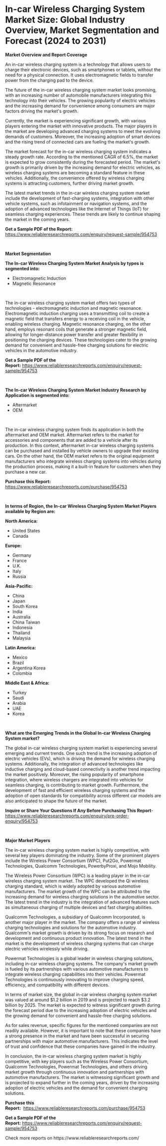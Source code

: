 <p><h1>In-car Wireless Charging System Market Size: Global Industry Overview, Market Segmentation and Forecast (2024 to 2031)</h1></p><p><strong>Market Overview and Report Coverage</strong></p>
<p><p>An in-car wireless charging system is a technology that allows users to charge their electronic devices, such as smartphones or tablets, without the need for a physical connection. It uses electromagnetic fields to transfer power from the charging pad to the device.</p><p>The future of the in-car wireless charging system market looks promising, with an increasing number of automobile manufacturers integrating this technology into their vehicles. The growing popularity of electric vehicles and the increasing demand for convenience among consumers are major factors driving the market's growth.</p><p>Currently, the market is experiencing significant growth, with various players entering the market with innovative products. The major players in the market are developing advanced charging systems to meet the evolving demands of customers. Moreover, the increasing adoption of smart devices and the rising trend of connected cars are fueling the market's growth.</p><p>The market forecast for the in-car wireless charging system indicates a steady growth rate. According to the mentioned CAGR of 6.5%, the market is expected to grow consistently during the forecasted period. The market's growth is primarily driven by the increasing demand for electric vehicles, as wireless charging systems are becoming a standard feature in these vehicles. Additionally, the convenience offered by wireless charging systems is attracting customers, further driving market growth.</p><p>The latest market trends in the in-car wireless charging system market include the development of fast-charging systems, integration with other vehicle systems, such as infotainment or navigation systems, and the adoption of advanced technologies like the Internet of Things (IoT) for seamless charging experiences. These trends are likely to continue shaping the market in the coming years.</p></p>
<p><strong>Get a Sample PDF of the Report:</strong> <a href="https://www.reliableresearchreports.com/enquiry/request-sample/954753">https://www.reliableresearchreports.com/enquiry/request-sample/954753</a></p>
<p>&nbsp;</p>
<p><strong>Market Segmentation</strong></p>
<p><strong>The In-car Wireless Charging System Market Analysis by types is segmented into:</strong></p>
<p><ul><li>Electromagnetic Induction</li><li>Magnetic Resonance</li></ul></p>
<p>&nbsp;</p>
<p><p>The in-car wireless charging system market offers two types of technologies - electromagnetic induction and magnetic resonance. Electromagnetic induction charging uses a transmitting coil to create a magnetic field that transfers energy to a receiving coil in the vehicle, enabling wireless charging. Magnetic resonance charging, on the other hand, employs resonant coils that generate a stronger magnetic field, allowing for longer-distance power transfer and greater flexibility in positioning the charging devices. These technologies cater to the growing demand for convenient and hassle-free charging solutions for electric vehicles in the automotive industry.</p></p>
<p><strong>Get a Sample PDF of the Report:</strong>&nbsp;<a href="https://www.reliableresearchreports.com/enquiry/request-sample/954753">https://www.reliableresearchreports.com/enquiry/request-sample/954753</a></p>
<p>&nbsp;</p>
<p><strong>The In-car Wireless Charging System Market Industry Research by Application is segmented into:</strong></p>
<p><ul><li>Aftermarket</li><li>OEM</li></ul></p>
<p>&nbsp;</p>
<p><p>The in-car wireless charging system finds its application in both the aftermarket and OEM market. Aftermarket refers to the market for accessories and components that are added to a vehicle after its production. In this context, aftermarket in-car wireless charging systems can be purchased and installed by vehicle owners to upgrade their existing cars. On the other hand, the OEM market refers to the original equipment manufacturers who integrate wireless charging systems into vehicles during the production process, making it a built-in feature for customers when they purchase a new car.</p></p>
<p><strong>Purchase this Report:</strong>&nbsp; <a href="https://www.reliableresearchreports.com/purchase/954753">https://www.reliableresearchreports.com/purchase/954753</a></p>
<p>&nbsp;</p>
<p><strong>In terms of Region, the In-car Wireless Charging System Market Players available by Region are:</strong></p>
<p>
    <p> <strong> North America: </strong>
        <ul>
            <li>United States</li>
            <li>Canada</li>
        </ul>
        </p> 
    <p> <strong> Europe: </strong>
        <ul>
            <li>Germany</li>
            <li>France</li>
            <li>U.K.</li>
            <li>Italy</li>
            <li>Russia</li>
        </ul>
        </p> 
    <p> <strong> Asia-Pacific: </strong>
        <ul>
            <li>China</li>
            <li>Japan</li>
            <li>South Korea</li>
            <li>India</li>
            <li>Australia</li>
            <li>China Taiwan</li>
            <li>Indonesia</li>
            <li>Thailand</li>
            <li>Malaysia</li>
        </ul>
        </p> 
    <p> <strong> Latin America: </strong>
        <ul>
            <li>Mexico</li>
            <li>Brazil</li>
            <li>Argentina Korea</li>
            <li>Colombia</li>
        </ul>
        </p> 
    <p> <strong> Middle East & Africa: </strong>
        <ul>
            <li>Turkey</li>
            <li>Saudi</li>
            <li>Arabia</li>
            <li>UAE</li>
            <li>Korea</li>
        </ul>
    </p>
    </p>
<p>&nbsp;</p>
<p><strong>What are the Emerging Trends in the Global In-car Wireless Charging System market?</strong></p>
<p><p>The global in-car wireless charging system market is experiencing several emerging and current trends. One such trend is the increasing adoption of electric vehicles (EVs), which is driving the demand for wireless charging systems. Additionally, the integration of advanced technologies like inductive charging and cloud-based connectivity is another trend impacting the market positively. Moreover, the rising popularity of smartphone integration, where wireless chargers are integrated into vehicles for seamless charging, is contributing to market growth. Furthermore, the development of fast and efficient wireless charging systems and the adoption of open standards for compatibility across different car models are also anticipated to shape the future of the market.</p></p>
<p><strong>Inquire or Share Your Questions If Any Before Purchasing This Report</strong>- <a href="https://www.reliableresearchreports.com/enquiry/pre-order-enquiry/954753">https://www.reliableresearchreports.com/enquiry/pre-order-enquiry/954753</a></p>
<p>&nbsp;</p>
<p><strong>Major Market Players</strong></p>
<p><p>The in-car wireless charging system market is highly competitive, with several key players dominating the industry. Some of the prominent players include the Wireless Power Consortium (WPC), Put2Go, Powermat Technologies, Qualcomm Technologies, PowerbyProxi, and Mojo Mobility.</p><p>The Wireless Power Consortium (WPC) is a leading player in the in-car wireless charging system market. The WPC developed the Qi wireless charging standard, which is widely adopted by various automotive manufacturers. The market growth of the WPC can be attributed to the increasing demand for wireless charging solutions in the automotive sector. The latest trend in the industry is the integration of advanced features such as simultaneous charging of multiple devices and fast charging abilities.</p><p>Qualcomm Technologies, a subsidiary of Qualcomm Incorporated, is another major player in the market. The company offers a range of wireless charging technologies and solutions for the automotive industry. Qualcomm's market growth is driven by its strong focus on research and development and continuous product innovation. The latest trend in the market is the development of wireless charging systems that can charge electric vehicles wirelessly while driving.</p><p>Powermat Technologies is a global leader in wireless charging solutions, including in-car wireless charging systems. The company's market growth is fueled by its partnerships with various automotive manufacturers to integrate wireless charging capabilities into their vehicles. Powermat Technologies is continuously innovating to improve charging speed, efficiency, and compatibility with different devices.</p><p>In terms of market size, the global in-car wireless charging system market was valued at around $1.2 billion in 2019 and is projected to reach $3.2 billion by 2025. The market is expected to witness significant growth during the forecast period due to the increasing adoption of electric vehicles and the growing demand for convenient and hassle-free charging solutions.</p><p>As for sales revenue, specific figures for the mentioned companies are not readily available. However, it is important to note that these companies have a strong presence in the market and have been successful in securing partnerships with major automotive manufacturers. This indicates the level of trust and confidence that these companies have gained in the industry.</p><p>In conclusion, the in-car wireless charging system market is highly competitive, with key players such as the Wireless Power Consortium, Qualcomm Technologies, Powermat Technologies, and others driving market growth through continuous innovation and partnerships with automotive manufacturers. The market is witnessing significant growth and is projected to expand further in the coming years, driven by the increasing adoption of electric vehicles and the demand for convenient charging solutions.</p></p>
<p><strong>Purchase this Report:</strong>&nbsp;&nbsp;<a href="https://www.reliableresearchreports.com/purchase/954753">https://www.reliableresearchreports.com/purchase/954753</a></p>
<p></p>
<p><strong>Get a Sample PDF of the Report:</strong>&nbsp;<a href="https://www.reliableresearchreports.com/enquiry/request-sample/954753">https://www.reliableresearchreports.com/enquiry/request-sample/954753</a></p>
<p>Check more reports on https://www.reliableresearchreports.com/</p>